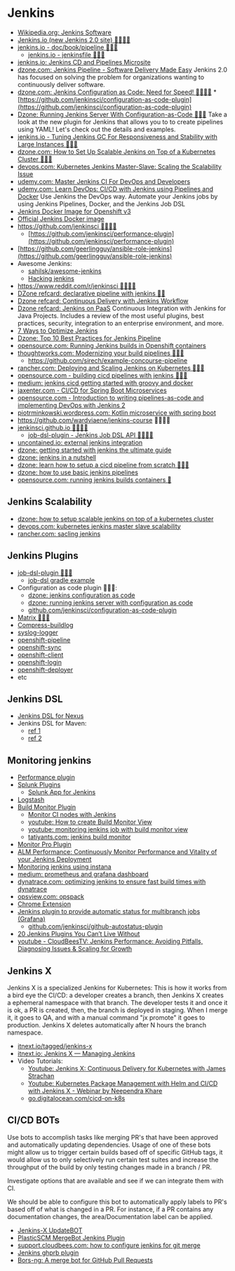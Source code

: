 # Jenkins
* [Wikipedia.org: Jenkins Software](https://en.wikipedia.org/wiki/Jenkins_(software))
* [Jenkins.io (new Jenkins 2.0 site) 🌟🌟🌟🌟](https://jenkins.io/)
* [jenkins.io - doc/book/pipeline 🌟🌟🌟](https://jenkins.io/doc/book/pipeline/)
    * [jenkins.io - jenkinsfile 🌟🌟🌟](https://jenkins.io/doc/book/pipeline/jenkinsfile/)
* [jenkins.io: Jenkins CD and Pipelines Microsite](https://jenkins.io/solutions/pipeline/)
* [dzone.com: Jenkins Pipeline - Software Delivery Made Easy](https://dzone.com/articles/jenkins-pipeline-software-delivery-made-easy) Jenkins 2.0 has focused on solving the problem for organizations wanting to continuously deliver software.
* [dzone.com: Jenkins Configuration as Code: Need for Speed! 🌟🌟🌟🌟](https://dzone.com/articles/jenkins-configuration-as-code-need-for-speed)
      * [https://github.com/jenkinsci/configuration-as-code-plugin](https://github.com/jenkinsci/configuration-as-code-plugin)
* [Dzone: Running Jenkins Server With Configuration-as-Code 🌟🌟🌟](https://dzone.com/articles/running-jenkins-server-with-configuration-as-code) Take a look at the new plugin for Jenkins that allows you to to create pipelines using YAML! Let's check out the details and examples.
* [jenkins.io - Tuning Jenkins GC For Responsiveness and Stability with Large Instances 🌟🌟🌟](https://jenkins.io/blog/2016/11/21/gc-tuning/)
* [dzone.com: How to Set Up Scalable Jenkins on Top of a Kubernetes Cluster 🌟🌟🌟](https://dzone.com/articles/how-to-setup-scalable-jenkins-on-top-of-a-kubernet)
* [devops.com: Kubernetes Jenkins Master-Slave: Scaling the Scalability Issue](https://devops.com/kubernetes-jenkins-master-slave-scaling-the-scalability-issue/)
* [udemy.com: Master Jenkins CI For DevOps and Developers](https://www.udemy.com/the-complete-jenkins-course-for-developers-and-devops/)
* [udemy.com: Learn DevOps: CI/CD with Jenkins using Pipelines and Docker](https://www.udemy.com/learn-devops-ci-cd-with-jenkins-using-pipelines-and-docker/) Use Jenkins the DevOps way. Automate your Jenkins jobs by using Jenkins Pipelines, Docker, and the Jenkins Job DSL
* [Jenkins Docker Image for Openshift v3](https://github.com/openshift/jenkins)
* [Official Jenkins Docker image](https://github.com/michaelneale/jenkins-ci.org-docker)
* [https://github.com/jenkinsci 🌟🌟🌟🌟](https://github.com/jenkinsci)
    * [https://github.com/jenkinsci/performance-plugin](https://github.com/jenkinsci/performance-plugin)
* [https://github.com/geerlingguy/ansible-role-jenkins](https://github.com/geerlingguy/ansible-role-jenkins)
* Awesome Jenkins:
    * [sahilsk/awesome-jenkins](https://github.com/sahilsk/awesome-jenkins)
    * [Hacking jenkins](https://github.com/orangetw/awesome-jenkins-rce-2019)
* [https://www.reddit.com/r/jenkinsci 🌟🌟🌟🌟](https://www.reddit.com/r/jenkinsci) 
* [DZone refcard: declarative pipeline with jenkins 🌟🌟](https://dzone.com/refcardz/declarative-pipeline-with-jenkins)
* [Dzone refcard: Continuous Delivery with Jenkins Workflow](https://dzone.com/refcardz/continuous-delivery-with-jenkins-workflow)
* [Dzone refcard: Jenkins on PaaS](https://dzone.com/asset/download/230) Continuous Integration with Jenkins for Java Projects. Includes a review of the most useful plugins, best practices, security, integration to an enterprise environment, and more.
* [7 Ways to Optimize Jenkins](https://www.sitepoint.com/7-ways-optimize-jenkins/)
* [Dzone: Top 10 Best Practices for Jenkins Pipeline](https://dzone.com/articles/top-10-best-practices-for-jenkins-pipeline)
* [opensource.com: Running Jenkins builds in Openshift containers](https://opensource.com/article/18/4/running-jenkins-builds-containers)
* [thoughtworks.com: Modernizing your build pipelines 🌟🌟🌟](https://www.thoughtworks.com/es/insights/blog/modernizing-your-build-pipelines)
    * https://github.com/sirech/example-concourse-pipeline
* [rancher.com: Deploying and Scaling Jenkins on Kubernetes 🌟🌟🌟](https://rancher.com/blog/2018/2018-11-27-scaling-jenkins/)
* [opensource.com - building cicd pipelines with jenkins 🌟🌟🌟](https://opensource.com/article/19/9/intro-building-cicd-pipelines-jenkins)
* [medium: jenkins cicd getting started with groovy and docker](https://medium.com/@fvtool/jenkins-cicd-getting-started-with-groovy-and-docker-containers-part-2-b03a1b934a49)
* [jaxenter.com - CI/CD for Spring Boot Microservices](https://jaxenter.com/cicd-microservices-docker-162408.html)
* [opensource.com - Introduction to writing pipelines-as-code and implementing DevOps with Jenkins 2](https://opensource.com/article/18/8/devops-jenkins-2)
* [piotrminkowski.wordpress.com: Kotlin microservice with spring boot](https://piotrminkowski.wordpress.com/2019/01/15/kotlin-microservice-with-spring-boot/)
* https://github.com/wardviaene/jenkins-course 🌟🌟🌟🌟
* [jenkinsci.github.io 🌟🌟🌟🌟](http://jenkinsci.github.io/)
    * [job-dsl-plugin - Jenkins Job DSL API 🌟🌟🌟🌟](http://jenkinsci.github.io/job-dsl-plugin/ )
* [uncontained.io: external jenkins integration](http://v1.uncontained.io/playbooks/continuous_delivery/external-jenkins-integration.html)
* [dzone: getting started with jenkins the ultimate guide](https://dzone.com/articles/getting-started-with-jenkins-the-ultimate-guide)
* [dzone: jenkins in a nutshell](https://dzone.com/articles/jenkins-in-a-nutshell)
* [dzone: learn how to setup a cicd pipeline from scratch 🌟🌟🌟](https://dzone.com/articles/learn-how-to-setup-a-cicd-pipeline-from-scratch)
* [dzone: how to use basic jenkins pipelines](https://dzone.com/articles/how-to-use-basic-jenkins-pipelines)
* [opensource.com: running jenkins builds containers 🌟](https://opensource.com/article/18/4/running-jenkins-builds-containers)

## Jenkins Scalability
* [dzone: how to setup scalable jenkins on top of a kubernetes cluster](https://dzone.com/articles/how-to-setup-scalable-jenkins-on-top-of-a-kubernet)
* [devops.com: kubernetes jenkins master slave scalability](https://devops.com/kubernetes-jenkins-master-slave-scaling-the-scalability-issue/)
* [rancher.com: sacling jenkins](https://rancher.com/blog/2018/2018-11-27-scaling-jenkins/)

## Jenkins Plugins
* [job-dsl-plugin 🌟🌟🌟](https://github.com/jenkinsci/job-dsl-plugin/wiki)
    * [job-dsl gradle example](https://github.com/sheehan/job-dsl-gradle-example)
 * Configuration as code plugin 🌟🌟🌟:
    * [dzone: jenkins configuration as code](https://dzone.com/articles/jenkins-configuration-as-code-need-for-speed)
    * [dzone: running jenkins server with configuration as code](https://dzone.com/articles/running-jenkins-server-with-configuration-as-code)
    * [github.com/jenkinsci/configuration-as-code-plugin](https://github.com/jenkinsci/configuration-as-code-plugin)
* [Matrix 🌟🌟🌟](https://jenkins.io/blog/2019/11/22/welcome-to-the-matrix/)
* [Compress-buildlog](https://plugins.jenkins.io/compress-buildlog)
* [syslog-logger](https://plugins.jenkins.io/syslog-logger)
* [openshift-pipeline](https://plugins.jenkins.io/openshift-pipeline)
* [openshift-sync](https://plugins.jenkins.io/openshift-sync)
* [openshift-client](https://plugins.jenkins.io/openshift-client)
* [openshift-login](https://plugins.jenkins.io/openshift-login)
* [openshift-deployer](https://plugins.jenkins.io/openshift-deployer)
* etc

## Jenkins DSL
* [Jenkins DSL for Nexus](https://accenture.github.io/adop-cartridges-cookbook/docs/recipes/archiving-artefact-to-nexus/)
* Jenkins DSL for Maven:
    * [ref 1](https://jenkinsci.github.io/job-dsl-plugin/#method/javaposse.jobdsl.dsl.helpers.step.StepContext.maven)
    * [ref 2](https://deors.wordpress.com/2019/04/25/jenkins-ci-pipeline-java-spring-boot-maven-docker/)

## Monitoring jenkins
* [Performance plugin](https://github.com/jenkinsci/performance-plugin)
* [Splunk Plugins](https://plugins.jenkins.io/splunk-devops)
    * [Splunk App for Jenkins](https://splunkbase.splunk.com/app/3332/)
* [Logstash](https://plugins.jenkins.io/logstash)
* [Build Monitor Plugin](https://wiki.jenkins.io/display/JENKINS/Build+Monitor+Plugin)
    * [Monitor CI nodes with Jenkins](http://www.ampelofilosofies.gr/software/2017/03/04/monitor-ci-nodes-with-jenkins#sthash.eLP0PanT.dpbs)
    * [youtube: How to create Build Monitor View](https://www.youtube.com/watch?v=WnQK6-puXSM)
    * [youtube: monitoring jenkins job with build monitor view](https://www.youtube.com/watch?v=y6RNLNvnYIw)
    * [tatiyants.com: jenkins build monitor](http://tatiyants.com/jenkins-build-monitor/)
* [Monitor Pro Plugin](https://wiki.jenkins.io/display/JENKINS/Monitor+Pro+Plugin)
* [ALM Performance: Continuously Monitor Performance and Vitality of your Jenkins Deployment](https://www.almtoolbox.com/jenkins-monitoring.php)
* [Monitoring jenkins using instana](https://www.instana.com/blog/monitoring-jenkins-using-instana/)
* [medium: prometheus and grafana dashboard](https://medium.com/@gangsta_black/grafana-cool-dashboard-for-monitoring-jenkins-with-prometheus-c7ba4f1c6297)
* [dynatrace.com: optimizing jenkins to ensure fast build times with dynatrace](https://www.dynatrace.com/news/blog/optimizing-jenkins-to-ensure-fast-build-times-with-dynatrace/)
* [opsview.com: opspack](https://www.opsview.com/product/system-monitoring/application/jenkins-monitoring)
* [Chrome Extension](https://chrome.google.com/webstore/detail/monitor-me-jenkins/jhbokpimjgedmpcmfoghhiokhpihlkgc)
* [Jenkins plugin to provide automatic status for multibranch jobs (Grafana)](https://plugins.jenkins.io/github-autostatus)
    * [github.com/jenkinsci/github-autostatus-plugin](https://github.com/jenkinsci/github-autostatus-plugin)
* [20 Jenkins Plugins You Can’t Live Without](https://caylent.com/jenkins-plugins)
* [youtube - CloudBeesTV: Jenkins Performance: Avoiding Pitfalls, Diagnosing Issues & Scaling for Growth](https://www.youtube.com/watch?v=yTafQ-e84eY)

## Jenkins X
Jenkins X is a specialized Jenkins for Kubernetes: This is how it works from a bird eye the CI/CD:  a developer creates a branch, then Jenkins X creates a ephemeral namespace with that branch. The developer tests it and once it is ok, a PR is created, then, the branch is deployed in staging.  When I merge it, it goes to QA, and with a manual command "jx promote" it goes to production.  Jenkins X deletes automatically after N hours the branch namespace.

* [itnext.io/tagged/jenkins-x](https://itnext.io/tagged/jenkins-x)
* [itnext.io: Jenkins X — Managing Jenkins](https://itnext.io/jenkins-x-managing-jenkins-926f0e0f8bcf)
* Video Tutorials:
    * [Youtube: Jenkins X: Continuous Delivery for Kubernetes with James Strachan](https://www.youtube.com/watch?v=BF3MhFjvBTU)
    * [Youtube: Kubernetes Package Management with Helm and CI/CD with Jenkins X - Webinar by Neependra Khare](https://www.youtube.com/watch?v=oZOZiL6XIfA&feature=emb_title)
    * [go.digitalocean.com/cicd-on-k8s](https://go.digitalocean.com/cicd-on-k8s)

## CI/CD BOTs
Use bots to accomplish tasks like merging PR's that have been approved and automatically updating dependencies. Usage of one of these bots might allow us to trigger certain builds based off of specific GitHub tags,  it would allow us to only selectively run certain test suites and increase the throughput of the build by only testing changes made in a branch / PR.
 
Investigate options that are available and see if we can integrate them with CI.
 
We should be able to configure this bot to automatically apply labels to PR's based off of what is changed in a PR. For instance, if a PR contains any documentation changes, the area/Documentation label can be applied.

* [Jenkins-X UpdateBOT](https://github.com/jenkins-x/updatebot)
* [PlasticSCM MergeBot Jenkins Plugin](https://wiki.jenkins.io/display/JENKINS/PlasticSCM+MergeBot+plugin)
* [support.cloudbees.com: how to configure jenkins for git merge](https://support.cloudbees.com/hc/en-us/articles/227246387-How-to-Configure-Jenkins-for-Git-Merge-)
* [Jenkins ghprb plugin](https://github.com/jenkinsci/ghprb-plugin)
* [Bors-ng: A merge bot for GitHub Pull Requests](https://github.com/bors-ng/bors-ng)

